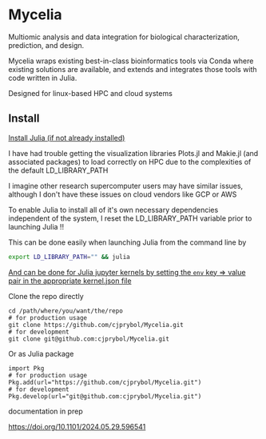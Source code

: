 # Mycelia

Multiomic analysis and data integration for biological characterization, prediction, and  design.

Mycelia wraps existing best-in-class bioinformatics tools via Conda where existing solutions are available, and extends and integrates those tools with code written in Julia.

Designed for linux-based HPC and cloud systems

## Install

[Install Julia (if not already installed)](https://github.com/JuliaLang/juliaup)

I have had trouble getting the visualization libraries Plots.jl and Makie.jl (and associated packages) to load correctly on HPC due to the complexities of the default LD_LIBRARY_PATH

I imagine other research supercomputer users may have similar issues, although I don't have these issues on cloud vendors like GCP or AWS

To enable Julia to install all of it's own necessary dependencies independent of the system, I reset the LD_LIBRARY_PATH variable prior to launching Julia !!

This can be done easily when launching Julia from the command line by 
```bash
export LD_LIBRARY_PATH="" && julia
```

[And can be done for Julia jupyter kernels by setting the `env` key => value pair in the appropriate kernel.json file](https://stackoverflow.com/a/53595397)


Clone the repo directly
```
cd /path/where/you/want/the/repo
# for production usage
git clone https://github.com/cjprybol/Mycelia.git
# for development
git clone git@github.com:cjprybol/Mycelia.git
```

Or as Julia package
```
import Pkg
# for production usage
Pkg.add(url="https://github.com/cjprybol/Mycelia.git")
# for development
Pkg.develop(url="git@github.com:cjprybol/Mycelia.git")
```

documentation in prep

https://doi.org/10.1101/2024.05.29.596541
